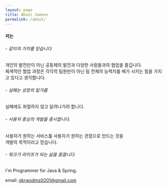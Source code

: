```yaml
---
layout: page
title: About Jaeeun
permalink: /about/
---
```


#### 저는

###### - 같이의 가치를 믿습니다<br>

개인의 발전만이 아닌 공동체의 발전과 다양한 사람들과의 협업을 즐깁니다.<br>
체계적인 협업 과정은 각각의 팀원만이 아닌 팀 전체의 능력치를 배가 시키는 힘을 가지고 있다고 생각합니다.<br>

###### - 실패는 성장의 밑거름<br>

실패에도 좌절하지 않고 달려나가려 합니다.

###### - 사용자 중심의 개발을 중시합니다.<br>

사용자가 원하는 서비스를 사용자가 원하는 관점으로 만드는 것을<br>
개발의 목적이라고 믿습니다.<br>

###### - 워크가 라이프가 되는 삶을 꿈꿉니다.<br>

I'm Programmer for Java & Spring.

email: qkrwodms0201@gmail.com
